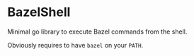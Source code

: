# BazelShell

Minimal go library to execute Bazel commands from the shell.

Obviously requires to have `bazel` on your `PATH`.
